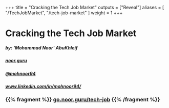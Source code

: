 +++
title = "Cracking the Tech Job Market"
outputs = ["Reveal"]
aliases = [
"/TechJobMarket",
"/tech-job-market"
]
weight = 1
+++

# Cracking the Tech Job Market

##### by: 'Mohammad Noor' AbuKhleif

##### [noor.guru](https://www.noor.guru)
##### [@mohnoor94](https://go.noor.guru/twitter)
##### www.linkedin.com/in/mohnoor94/

### {{% fragment %}} [go.noor.guru/tech-job](https://go.noor.guru/tech-job) {{% /fragment %}}